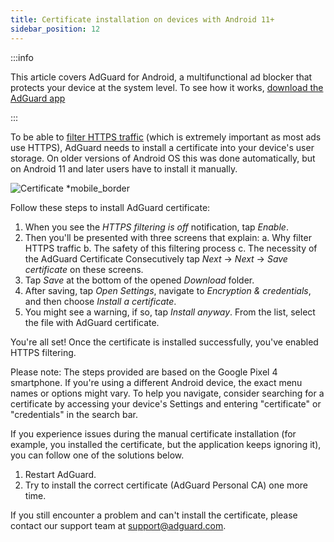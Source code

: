 ```yaml
---
title: Сertificate installation on devices with Android 11+
sidebar_position: 12
---
```


:::info

This article covers AdGuard for Android, a multifunctional ad blocker that protects your device at the system level. To see how it works, [download the AdGuard app](https://agrd.io/download-kb-adblock)

:::

To be able to [filter HTTPS traffic](/general/https-filtering/what-is-https-filtering.md) (which is extremely important as most ads use HTTPS), AdGuard needs to install a certificate into your device's user storage. On older versions of Android OS this was done automatically, but on Android 11 and later users have to install it manually.

![Certificate *mobile_border](https://cdn.adtidy.org/content/kb/ad_blocker/android/solving_problems/manual-certificate/g.gif)

Follow these steps to install AdGuard certificate:

1. When you see the *HTTPS filtering is off* notification, tap *Enable*.
2. Then you'll be presented with three screens that explain:
        a. Why filter HTTPS traffic
        b. The safety of this filtering process
        c. The necessity of the AdGuard Certificate
Consecutively tap *Next* → *Next* → *Save certificate* on these screens.
3. Tap *Save* at the bottom of the opened *Download* folder. 
4. After saving, tap *Open Settings*, navigate to *Encryption & credentials*, and then choose *Install a certificate*.
5. You might see a warning, if so, tap *Install anyway*. From the list, select the file with AdGuard certificate.

You're all set! Once the certificate is installed successfully, you've enabled HTTPS filtering.

Please note: The steps provided are based on the Google Pixel 4 smartphone. If you're using a different Android device, the exact menu names or options might vary. To help you navigate, consider searching for a certificate by accessing your device's Settings and entering "certificate" or "credentials" in the search bar.

If you experience issues during the manual certificate installation (for example, you installed the certificate, but the application keeps ignoring it), you can follow one of the solutions below.

1. Restart AdGuard.
2. Try to install the correct certificate (AdGuard Personal CA) one more time.

If you still encounter a problem and can't install the certificate, please contact our support team at support@adguard.com.
